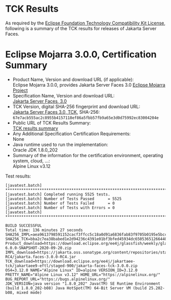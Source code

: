 TCK Results
===========

As required by the
[Eclipse Foundation Technology Compatibility Kit License](https://www.eclipse.org/legal/tck.php),
following is a summary of the TCK results for releases of Jakarta Server Faces.

# Eclipse Mojarra 3.0.0, Certification Summary

- Product Name, Version and download URL (if applicable): <br/>
  Eclipse Mojarra 3.0.0, provides Jakarta Server Faces 3.0
  [Eclipse Mojarra Project](https://github.com/eclipse-ee4j/mojarra)
- Specification Name, Version and download URL: <br/>
  [Jakarta Server Faces, 3.0](https://jakarta.ee/specifications/faces/3.0)
- TCK Version, digital SHA-256 fingerprint and download URL: <br/>
  [Jakarta Server Faces 3.0, TCK](https://download.eclipse.org/ee4j/jakartaee-tck/jakartaee9-eftl/promoted/jakarta-faces-tck-3.0.0.zip), SHA-256: `67e7acb555ac2c8955b4157118ef86a5fbb57fb9a65e3d0d75992ec83004204e`
- Public URL of TCK Results Summary: <br/>
  [TCK results summary](TCK-Results.html)
- Any Additional Specification Certification Requirements: <br/>
  None
- Java runtime used to run the implementation: <br/>
  Oracle JDK 1.8.0_202
- Summary of the information for the certification environment, operating system, cloud, ...: <br/>
  Alpine Linux v3.12

Test results:

```
[javatest.batch] ********************************************************************************
[javatest.batch] Completed running 5525 tests.
[javatest.batch] Number of Tests Passed      = 5525
[javatest.batch] Number of Tests Failed      = 0
[javatest.batch] Number of Tests with Errors = 0
[javatest.batch] ********************************************************************************
```

```
BUILD SUCCESSFUL
Total time: 136 minutes 27 seconds
SHA256_IMPL=aea9613798591152cacf3ffcc5c18a0d91a6836fab83f9705b0195e5bcc67447
SHA256_TCK=bba2c7ea38babed1e2d94236c4391e01bf3bfed45934dc6505365126644084b0
Product_download=https://download.eclipse.org/ee4j/glassfish/weekly/glassfish-6.0.0-SNAPSHOT-2020-09-20.zip
IMPL_download=https://jakarta.oss.sonatype.org/content/repositories/staging/org/glassfish/jakarta.faces/3.0.0-RC4/jakarta.faces-3.0.0-RC4.jar
TCK_download=https://download.eclipse.org/ee4j/jakartaee-tck/jakartaee9-eftl/staged-900/jakarta-faces-tck-3.0.0.zip
OS4=3.12.0 NAME="Alpine Linux" ID=alpine VERSION_ID=3.12.0 PRETTY_NAME="Alpine Linux v3.12" HOME_URL="https://alpinelinux.org/" BUG_REPORT_URL="https://bugs.alpinelinux.org/"
JDK_VERSION=java version "1.8.0_202" Java(TM) SE Runtime Environment (build 1.8.0_202-b08) Java HotSpot(TM) 64-Bit Server VM (build 25.202-b08, mixed mode)
```